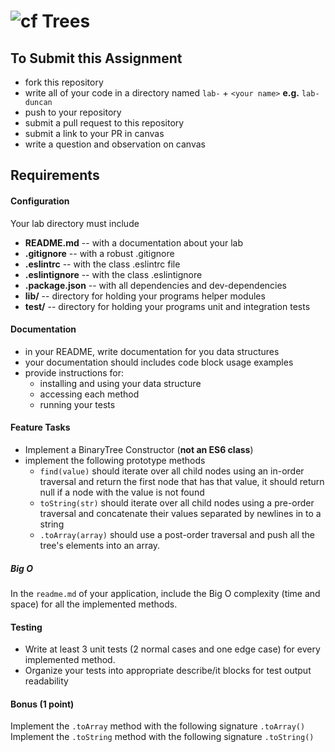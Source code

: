 ![cf](http://i.imgur.com/7v5ASc8.png) Trees
====

## To Submit this Assignment
  * fork this repository
  * write all of your code in a directory named `lab-` + `<your name>` **e.g.** `lab-duncan`
  * push to your repository
  * submit a pull request to this repository
  * submit a link to your PR in canvas
  * write a question and observation on canvas

## Requirements  
#### Configuration  
  <!-- list of files, configurations, tools, etc that are required -->
  Your lab directory must include  
  * **README.md** -- with a documentation about your lab
  * **.gitignore** -- with a robust .gitignore
  * **.eslintrc** -- with the class .eslintrc file
  * **.eslintignore** -- with the class .eslintignore
  * **.package.json** -- with all dependencies and dev-dependencies
  * **lib/** -- directory for holding your programs helper modules
  * **test/** -- directory for holding your programs unit and integration tests


####  Documentation  
  * in your README, write documentation for you data structures
  * your documentation should includes code block usage examples
  * provide instructions for:
    * installing and using your data structure
    * accessing each method
    * running your tests

#### Feature Tasks  
* Implement a BinaryTree Constructor (__not an ES6 class__)
* implement the following prototype methods
  * `find(value)` should iterate over all child nodes using an in-order traversal and return the first node that has that value, it should return null if a node with the value is not found
  * `toString(str)` should iterate over all child nodes using a pre-order traversal and concatenate their values separated by newlines in to a string
  * `.toArray(array)` should use a post-order traversal and push all the tree's elements into an array.
  
##### Big O
  In the `readme.md` of your application, include the Big O complexity (time and space) for all the implemented methods.


#### Testing  
  * Write at least 3 unit tests (2 normal cases and one edge case) for every implemented method.
  * Organize your tests into appropriate describe/it blocks for test output readability

#### Bonus (1 point)
Implement the `.toArray` method with the following signature `.toArray()`
Implement the `.toString` method with the following signature `.toString()`
